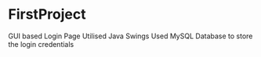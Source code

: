# FirstProject
GUI based Login Page
Utilised Java Swings
Used MySQL Database to store the login credentials
